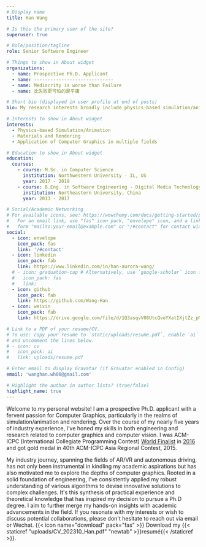 ```yaml
---
# Display name
title: Han Wang

# Is this the primary user of the site?
superuser: true

# Role/position/tagline
role: Senior Software Engineer

# Things to show in About widget
organizations:
  - name: Prospective Ph.D. Applicant
  - name: -----------------------------
  - name: Mediocrity is worse than Failure
  - name: 比失败更可怕的是平庸

# Short bio (displayed in user profile at end of posts)
bio: My research interests broadly include physics-based simulation/animation, rendering and application of computer graphics.

# Interests to show in About widget
interests:
  - Physics-based Simulation/Animation
  - Materials and Rendering 
  - Application of Computer Graphics in multiple fields

# Education to show in About widget
education:
  courses:
    - course: M.Sc. in Computer Science
      institution: Northwestern University - IL, US
      year: 2017 - 2019
    - course: B.Eng. in Software Engineering - Digital Media Technology track
      institution: Northeastern University, China
      year: 2013 - 2017

# Social/Academic Networking
# For available icons, see: https://wowchemy.com/docs/getting-started/page-builder/#icons
#   For an email link, use "fas" icon pack, "envelope" icon, and a link in the
#   form "mailto:your-email@example.com" or "/#contact" for contact widget.
social:
  - icon: envelope
    icon_pack: fas
    link: '/#contact'
  - icon: linkedin
    icon_pack: fab
    link: https://www.linkedin.com/in/han-aurora-wang/
  # - icon: graduation-cap # Alternatively, use `google-scholar` icon from `ai` icon pack
  #   icon_pack: fas
  #   link: 
  - icon: github
    icon_pack: fab
    link: https://github.com/Wang-Han
  - icon: weixin
    icon_pack: fab
    link: https://drive.google.com/file/d/1Q3asqvV08UtcQvoYXatIXjtZz_pMX1Hc/view?usp=sharing

# Link to a PDF of your resume/CV.
# To use: copy your resume to `static/uploads/resume.pdf`, enable `ai` icons in `params.toml`,
# and uncomment the lines below.
# - icon: cv
#   icon_pack: ai
#   link: uploads/resume.pdf

# Enter email to display Gravatar (if Gravatar enabled in Config)
email: 'wanghan.wh06@gmail.com'

# Highlight the author in author lists? (true/false)
highlight_name: true
---
```


Welcome to my personal website! I am a prospective Ph.D. applicant with a fervent passion for Computer Graphics, particularly in the realms of simulation/animation and rendering. Over the course of my nearly five years of industry experience, I've honed my skills in both engineering and research related to computer graphics and computer vision. I was ACM-ICPC (International Collegiate Programming Contest) [World Finalist](https://www.youtube.com/watch?v=2BBCW6bDhyU&t=297s) in [2016](https://drive.google.com/file/d/17pR2xrvc206Avb-9Y6KLRZuTfGP2Mt55/view?usp=sharing) and got gold medal in 40th ACM-ICPC Asia Regional Contest, 2015.


My industry journey, spanning the fields of AR/VR and autonomous driving, has not only been instrumental in kindling my academic aspirations but has also motivated me to explore the depths of computer graphics. Rooted in a solid foundation of engineering, I've consistently applied my robust understanding of various algorithms to devise innovative solutions to complex challenges. It's this synthesis of practical experience and theoretical knowledge that has inspired my decision to pursue a Ph.D degree. I aim to further merge my hands-on insights with academic advancements in the field. If you resonate with my interests or wish to discuss potential collaborations, please don't hesitate to reach out via email or Wechat.
{{< icon name="download" pack="fas" >}} Download my {{< staticref "uploads/CV_202310_Han.pdf" "newtab" >}}resumé{{< /staticref >}}.
